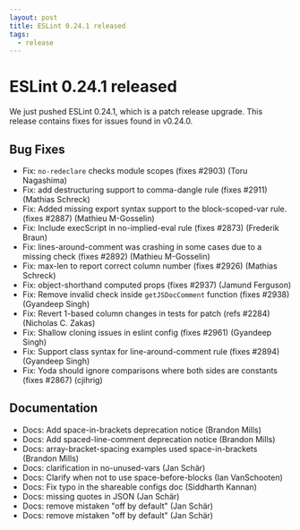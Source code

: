 ```yaml
---
layout: post
title: ESLint 0.24.1 released
tags:
  - release
---
```

# ESLint 0.24.1 released

We just pushed ESLint 0.24.1, which is a patch release upgrade. This release contains fixes for issues found in v0.24.0.

## Bug Fixes

* Fix: `no-redeclare` checks module scopes (fixes #2903) (Toru Nagashima)
* Fix: add destructuring support to comma-dangle rule (fixes #2911) (Mathias Schreck)
* Fix: Added missing export syntax support to the block-scoped-var rule. (fixes #2887) (Mathieu M-Gosselin)
* Fix: Include execScript in no-implied-eval rule (fixes #2873) (Frederik Braun)
* Fix: lines-around-comment was crashing in some cases due to a missing check (fixes #2892) (Mathieu M-Gosselin)
* Fix: max-len to report correct column number (fixes #2926) (Mathias Schreck)
* Fix: object-shorthand computed props (fixes #2937) (Jamund Ferguson)
* Fix: Remove invalid check inside `getJSDocComment` function (fixes #2938) (Gyandeep Singh)
* Fix: Revert 1-based column changes in tests for patch (refs #2284) (Nicholas C. Zakas)
* Fix: Shallow cloning issues in eslint config (fixes #2961) (Gyandeep Singh)
* Fix: Support class syntax for line-around-comment rule (fixes #2894) (Gyandeep Singh)
* Fix: Yoda should ignore comparisons where both sides are constants (fixes #2867) (cjihrig)

## Documentation

* Docs: Add space-in-brackets deprecation notice (Brandon Mills)
* Docs: Add spaced-line-comment deprecation notice (Brandon Mills)
* Docs: array-bracket-spacing examples used space-in-brackets (Brandon Mills)
* Docs: clarification in no-unused-vars (Jan Schär)
* Docs: Clarify when not to use space-before-blocks (Ian VanSchooten)
* Docs: Fix typo in the shareable configs doc (Siddharth Kannan)
* Docs: missing quotes in JSON (Jan Schär)
* Docs: remove mistaken "off by default" (Jan Schär)
* Docs: remove mistaken "off by default" (Jan Schär)
